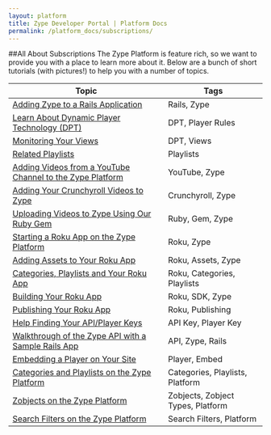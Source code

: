 ```yaml
---
layout: platform
title: Zype Developer Portal | Platform Docs
permalink: /platform_docs/subscriptions/
---
```

##All About Subscriptions
The Zype Platform is feature rich, so we want to provide you with a place to learn more about it.
Below are a bunch of short tutorials (with pictures!) to help you with a number of topics.

Topic | Tags
----- | ------------
<a href="http://dev.zype.com/posts/2014/10/10/adding-zype-to-rails/">Adding Zype to a Rails Application</a> | Rails, Zype
<a href="http://dev.zype.com/posts/2014/10/17/dpt-from-scratch/">Learn About Dynamic Player Technology (DPT)</a> | DPT, Player Rules
<a href="http://dev.zype.com/posts/2014/10/20/checking-player-request-logs/">Monitoring Your Views</a> | DPT, Views
<a href="http://dev.zype.com/posts/2014/10/23/adding-a-playlist-of-related-videos/">Related Playlists</a> | Playlists
<a href="http://dev.zype.com/posts/2014/11/18/search-youtube-in-zype/">Adding Videos from a YouTube Channel to the Zype Platform</a> | YouTube, Zype
<a href="http://dev.zype.com/posts/2014/11/19/adding-crunchyroll-as-a-video-source/">Adding Your Crunchyroll Videos to Zype</a> | Crunchyroll, Zype
<a href="http://dev.zype.com/posts/2014/11/20/uploading-vidoes-with-the-zype-cli/">Uploading Videos to Zype Using Our Ruby Gem</a> | Ruby, Gem, Zype
<a href="http://dev.zype.com/posts/2014/11/25/create-roku-app-on-zype/">Starting a Roku App on the Zype Platform</a> | Roku, Zype
<a href="http://dev.zype.com/posts/2014/12/03/zype-roku-assets/">Adding Assets to Your Roku App</a> | Roku, Assets, Zype
<a href="http://dev.zype.com/posts/2014/12/03/categories-playlists-zobjects-roku/">Categories, Playlists and Your Roku App</a> | Roku, Categories, Playlists
<a href="http://dev.zype.com/posts/2014/11/28/develop-roku-app-with-zype-sdk/">Building Your Roku App</a> | Roku, SDK, Zype
<a href="http://dev.zype.com/posts/2014/11/28/publish-roku-app/">Publishing Your Roku App</a> | Roku, Publishing
<a href="http://dev.zype.com/posts/2014/12/01/api-keys/">Help Finding Your API/Player Keys</a> | API Key, Player Key
<a href="http://dev.zype.com/posts/2014/11/29/sample-rails-zype/">Walkthrough of the Zype API with a Sample Rails App</a> | API, Zype, Rails
<a href="http://dev.zype.com/posts/2014/11/27/embedding-player/">Embedding a Player on Your Site</a> | Player, Embed
<a href="http://dev.zype.com/posts/2014/12/04/defining-categories-and-playlists/">Categories and Playlists on the Zype Platform</a> | Categories, Playlists, Platform
<a href="http://dev.zype.com/posts/2014/12/04/zobjects-in-the-zype-platform/">Zobjects on the Zype Platform</a> | Zobjects, Zobject Types, Platform
<a href="http://dev.zype.com/posts/2014/12/10/filtering-videos-and-playlists/">Search Filters on the Zype Platform</a> | Search Filters, Platform
